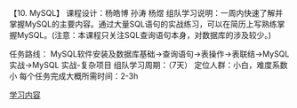 【10. MySQL】
课程设计：杨皓博 孙涛 杨煜
组队学习说明：一周内快速了解并掌握MySQL的主要内容。通过大量SQL语句的实战练习，可以在简历上写熟练掌握MySQL。(注意：本课程只关注SQL查询语句本身，对数据库的涉及较少。)

任务路线： MySQL软件安装及数据库基础->查询语句->表操作->表联结->MySQL 实战->MySQL 实战-复杂项目
组队学习周期：（7天）
定位人群：小白，难度系数小
每个任务完成大概所需时间：2-3h

[学习内容](MySQL学习内容)